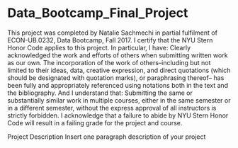 # Data_Bootcamp_Final_Project

This project was completed by Natalie Sachmechi in partial fulfilment of ECON-UB.0232,
Data Bootcamp, Fall 2017. I certify that the NYU Stern Honor Code applies to this project. In
particular, I have:
Clearly acknowledged the work and efforts of others when submitting written work as our own.
The incorporation of the work of others–including but not limited to their ideas, data, creative
expression, and direct quotations (which should be designated with quotation marks), or paraphrasing
thereof– has been fully and appropriately referenced using notations both in the text
and the bibliography.
And I understand that:
Submitting the same or substantially similar work in multiple courses, either in the same semester
or in a different semester, without the express approval of all instructors is strictly forbidden.
I acknowledge that a failure to abide by NYU Stern Honor Code will result in a failing grade for
the project and course.

Project Description
Insert one paragraph description of your project
